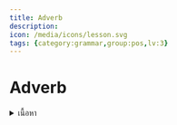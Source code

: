 ```yaml
---
title: Adverb
description: 
icon: /media/icons/lesson.svg
tags: {category:grammar,group:pos,lv:3}
---
```


# Adverb

<details>
<summary>เนื้อหา</summary>

<details>

<summary>แบบฝึกหัด</summary>

<details>